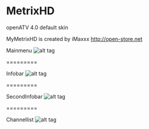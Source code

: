 MetrixHD
========

openATV 4.0 default skin

MyMetrixHD is created by iMaxxx http://open-store.net


Mainmenu
![alt tag](https://raw.github.com/openatv/MetrixHD/master/MetrixHD-INFO//mainmenu.png)

=========

Infobar
![alt tag](https://raw.github.com/openatv/MetrixHD/master/MetrixHD-INFO/infobar.png)

=========

SecondInfobar
![alt tag](https://raw.github.com/openatv/MetrixHD/master/MetrixHD-INFO/secondinfobar.png)

=========

Channellist
![alt tag](https://raw.github.com/openatv/MetrixHD/master/MetrixHD-INFO//channellist.png)

